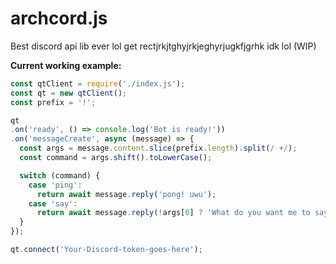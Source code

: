 # archcord.js
Best discord api lib ever lol get rectjrkjtghyjrkjeghyrjugkfjgrhk idk lol (WIP)

**Current working example:**
```js
const qtClient = require('./index.js');
const qt = new qtClient();
const prefix = '!';

qt
.on('ready', () => console.log('Bot is ready!'))
.on('messageCreate', async (message) => {
  const args = message.content.slice(prefix.length).split(/ +/);
  const command = args.shift().toLowerCase();

  switch (command) {
    case 'ping':
      return await message.reply('pong! uwu');
    case 'say':
      return await message.reply(!args[0] ? 'What do you want me to say?' : args.join(' '));
  }
});

qt.connect('Your-Discord-token-goes-here');
```
